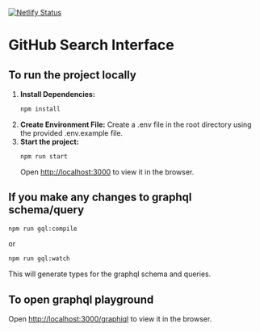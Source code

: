 [![Netlify Status](https://api.netlify.com/api/v1/badges/45a30eb1-e472-42b4-af8d-932db21d8dc0/deploy-status)](https://app.netlify.com/sites/lighthearted-tulumba-953a15/deploys)

# GitHub Search Interface

## To run the project locally

1. **Install Dependencies:**
   ```bash
   npm install
2. **Create Environment File:**
Create a .env file in the root directory using the provided .env.example file.
3. **Start the project:**
   ```bash
   npm run start
   ```
   Open [http://localhost:3000](http://localhost:3000) to view it in the browser.

## If you make any changes to graphql schema/query
```bash
npm run gql:compile
```
or
```bash
npm run gql:watch
```
This will generate types for the graphql schema and queries.


## To open graphql playground
Open [http://localhost:3000/graphiql](http://localhost:3000/graphiql) to view it in the browser.


